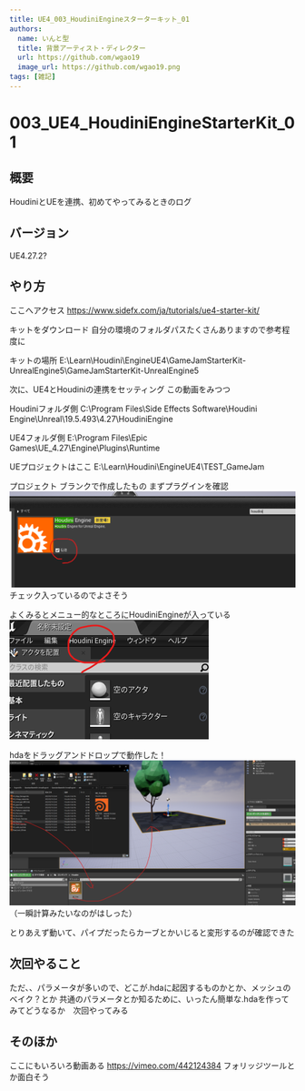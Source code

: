 ```yaml
---
title: UE4_003_HoudiniEngineスターターキット_01
authors:
  name: いんと型
  title: 背景アーティスト・ディレクター
  url: https://github.com/wgao19
  image_url: https://github.com/wgao19.png
tags: [雑記]
---
```


# 003_UE4_HoudiniEngineStarterKit_01


## 概要
HoudiniとUEを連携、初めてやってみるときのログ



## バージョン
UE4.27.2?


## やり方
ここへアクセス
https://www.sidefx.com/ja/tutorials/ue4-starter-kit/

キットをダウンロード
自分の環境のフォルダパスたくさんありますので参考程度に

キットの場所
E:\Learn\Houdini\EngineUE4\GameJamStarterKit-UnrealEngine5\GameJamStarterKit-UnrealEngine5

次に、UE4とHoudiniの連携をセッティング
この動画をみつつ

Houdiniフォルダ側
C:\Program Files\Side Effects Software\Houdini Engine\Unreal\19.5.493\4.27\HoudiniEngine

UE4フォルダ側
E:\Program Files\Epic Games\UE_4.27\Engine\Plugins\Runtime

UEプロジェクトはここ
E:\Learn\Houdini\EngineUE4\TEST_GameJam

プロジェクト
ブランクで作成したもの
まずプラグインを確認
![](img/003_UE4_HoudiniEngineStarterKit_01_2023-05-13-03-47-51.png)
チェック入っているのでよさそう

よくみるとメニュー的なところにHoudiniEngineが入っている
![](img/003_UE4_HoudiniEngineStarterKit_01_2023-05-13-03-48-34.png)

hdaをドラッグアンドドロップで動作した！
![](img/003_UE4_HoudiniEngineStarterKit_01_2023-05-13-03-52-16.png)
（一瞬計算みたいなのがはしった）

とりあえず動いて、パイプだったらカーブとかいじると変形するのが確認できた

## 次回やること
ただ、、パラメータが多いので、どこが.hdaに起因するものかとか、メッシュのベイク？とか
共通のパラメータとか知るために、いったん簡単な.hdaを作ってみてどうなるか　次回やってみる


## そのほか
ここにもいろいろ動画ある
https://vimeo.com/442124384
フォリッジツールとか面白そう